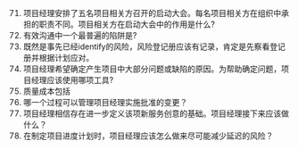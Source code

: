 71. 项目经理安排了五名项目相关方召开的启动大会。每名项目相关方在组织中承担的职责不同。项目相关方在启动大会中的作用是什么?
72. 有效沟通中一个最普遍的陷阱是?
73. 既然是事先已经identify的风险，风险登记册应该有记录，肯定是先察看登记册并根据计划应对。
78. 项目经理希望确定产生项目中大部分问题或缺陷的原因。为帮助确定问题，项目经理应该使用哪项工具?
80. 质量成本包括
82. 哪一个过程可以管理项目经理实施批准的变更？
84. 项目经理相信存在进一步定义该项新服务创意的基础。项目经理接下来应该做什么？
87. 在制定项目进度计划时，项目经理应该怎么做来尽可能减少延迟的风险？
